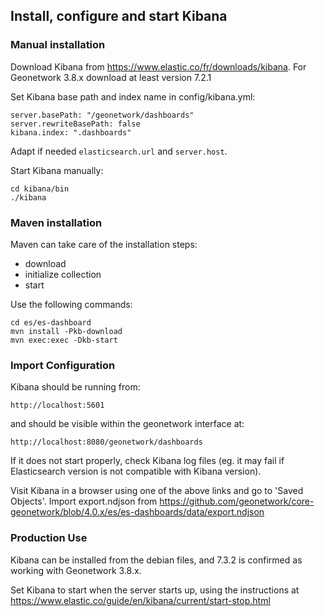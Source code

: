 ## Install, configure and start Kibana

### Manual installation

Download Kibana from https://www.elastic.co/fr/downloads/kibana. For Geonetwork 3.8.x download at least version 7.2.1

Set Kibana base path and index name in config/kibana.yml:

```
server.basePath: "/geonetwork/dashboards"
server.rewriteBasePath: false
kibana.index: ".dashboards"

```

Adapt if needed ```elasticsearch.url``` and ```server.host```.



Start Kibana manually:

```
cd kibana/bin
./kibana
```

### Maven installation

Maven can take care of the installation steps:
* download
* initialize collection
* start

Use the following commands:

```
cd es/es-dashboard
mvn install -Pkb-download
mvn exec:exec -Dkb-start
```

### Import Configuration

Kibana should be running from:

```
http://localhost:5601

```
 and should be visible within the geonetwork interface at:
 
```
http://localhost:8080/geonetwork/dashboards

```

If it does not start properly, check Kibana log files (eg. it may fail if Elasticsearch version
is not compatible with Kibana version).

Visit Kibana in a browser using one of the above links and go to 'Saved Objects'. Import export.ndjson from https://github.com/geonetwork/core-geonetwork/blob/4.0.x/es/es-dashboards/data/export.ndjson

### Production Use

Kibana can be installed from the debian files, and 7.3.2 is confirmed as working with Geonetwork 3.8.x.

Set Kibana to start when the server starts up, using the instructions at https://www.elastic.co/guide/en/kibana/current/start-stop.html



